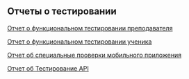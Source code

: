 ## Отчеты о тестировании

[Отчет о функциональном тестировании преподавателя](https://chlist.sitechco.ru/project/43892/checklist/result/256714/details)

[Отчет о функциональном тестировании ученика](https://chlist.sitechco.ru/project/43892/checklist/result/256716/details)

[Отчет об специальные проверки мобильного приложения](https://chlist.sitechco.ru/project/43892/checklist/result/256717/details)

[Отчет об Тестирование API]()
